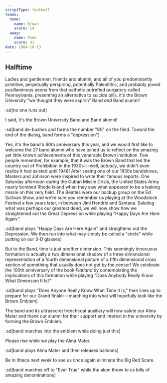 ```yaml
---
scriptType: football
teams:
  home:
    name: Brown
    score: 14
  away:
    name: Penn
    score: 41
date: 1984-10-13
---
```


## Halftime

Ladies and gentlemen, friends and alumni, and all of you predominantly primitive, perpetually perspiring, potentially Paleolithic, and probably poxed pusillanimous peons from that pathetic putrefied purgatory called Pennsylvania, presenting an alternative to suicide pills, it's the Brown University "we thought they were aspirin" Band _and_ Band alumni!

:sd[no one runs out]

I said, it's the Brown University Band and Band alumni!

:sd[band de-bushes and forms the number "60" on the field. Toward the end of the dialog, band forms a "depression"]

Yes, it's the band's 60th anniversary this year, and we would first like to welcome the 27 band alumni who have joined us to reflect on the amazing yet little known achievements of this venerable Brown institution. Few people remember, for example, that it was the Brown Band that led the country out of Prohibition in the 1930s---well, _actually_, we didn't even realize it had existed until 1948! After seeing one of our 1950s bandshows, Masters and Johnson were inspired to write their famous reports. One Saturday afternoon during the Cuban Missle Crisis, the United States Army nearly bombed Rhode Island when they saw what appeared to be a leaking missle on this very field. The Beatles were our backup group on the Ed Sullivan Show, and we're sure you remember us playing at the Woodstock Festival a few years later, in between Jimi Hendrix and Santana. Saluting what was perhaps our greatest deed, we will now show how we straightened out the Great Depression while playing "Happy Days Are Here Again."

:sd[band plays "Happy Days Are Here Again" and straightens out the Depression. We then run into what may simply be called a "circle" while putting on our 3-D glasses]

But to the Band, time is just _another_ dimension. This seemingly innocuous formation is actually a two dimensional shadow of a three dimensional representation of a fourth dimensional picture of a fifth dimensional cross section of something that usually does not get by the censor! We celebrate the 100th anniversary of the book _Flatland_ by contemplating the implications of this formation while playing "Does Anybody Really Know What Dimension It Is?"

:sd[band plays "Does Anyone Really Know What Time It Is," then lines up to prepare for our Grand finale---marching into what will hopefully look like the Brown Emblem]

The band and its ultrasecret trenchcoat auxiliary will now salute our Alma Mater and thank our alumni for their support and interest in the university by forming the Brown Emblem.

:sd[band marches into the emblem while doing just this]

Please rise while we play the Alma Mater.

:sd[band plays Alma Mater and then releases balloons]

Be in Ithaca next week to see us once again eliminate the Big Red Scare.

:sd[band marches off to "Ever True" while the alum throw to us bills of amazing denominations]
